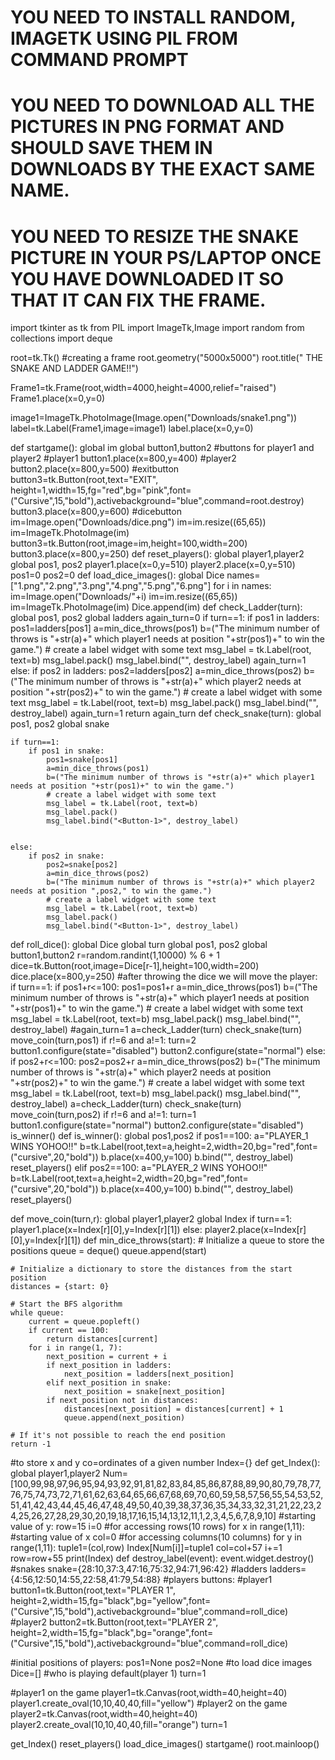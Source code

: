 # YOU NEED TO INSTALL RANDOM, IMAGETK USING PIL FROM COMMAND PROMPT
# YOU NEED TO DOWNLOAD ALL THE PICTURES IN PNG FORMAT AND SHOULD SAVE THEM IN DOWNLOADS BY THE EXACT SAME NAME.
# YOU NEED TO RESIZE THE SNAKE PICTURE IN YOUR PS/LAPTOP ONCE YOU HAVE DOWNLOADED IT SO THAT IT CAN FIX THE FRAME.

import tkinter as tk
from PIL import ImageTk,Image
import random
from collections import deque



root=tk.Tk()
#creating a frame
root.geometry("5000x5000") 
root.title(" THE SNAKE AND LADDER GAME!!")

Frame1=tk.Frame(root,width=4000,height=4000,relief="raised")
Frame1.place(x=0,y=0)

image1=ImageTk.PhotoImage(Image.open("Downloads/snake1.png"))
label=tk.Label(Frame1,image=image1)
label.place(x=0,y=0)

def startgame():
    global im
    global button1,button2
    #buttons for player1 and player2
    #player1
    button1.place(x=800,y=400)
    #player2
    button2.place(x=800,y=500)
    #exitbutton
    button3=tk.Button(root,text="EXIT", height=1,width=15,fg="red",bg="pink",font=("Cursive",15,"bold"),activebackground="blue",command=root.destroy)
    button3.place(x=800,y=600)
    #dicebutton
    im=Image.open("Downloads/dice.png")
    im=im.resize((65,65))
    im=ImageTk.PhotoImage(im)
    button3=tk.Button(root,image=im,height=100,width=200)
    button3.place(x=800,y=250)
def reset_players():
    global player1,player2
    global pos1, pos2
    player1.place(x=0,y=510)
    player2.place(x=0,y=510)
    pos1=0
    pos2=0
def load_dice_images():
    global Dice
    names=["1.png","2.png","3.png","4.png","5.png","6.png"]
    for i in names:
        im=Image.open("Downloads/"+i)
        im=im.resize((65,65))
        im=ImageTk.PhotoImage(im)
        Dice.append(im)
def check_Ladder(turn):
    global pos1, pos2
    global ladders
    again_turn=0
    if turn==1:
        if pos1 in ladders:
            pos1=ladders[pos1]
            a=min_dice_throws(pos1)
            b=("The minimum number of throws is "+str(a)+" which player1 needs at position "+str(pos1)+" to win the game.")
            # create a label widget with some text
            msg_label = tk.Label(root, text=b)
            msg_label.pack()
            msg_label.bind("<Button-1>", destroy_label)
            again_turn=1
    else:
        if pos2 in ladders:
            pos2=ladders[pos2]
            a=min_dice_throws(pos2)
            b=("The minimum number of throws is "+str(a)+" which player2 needs at position "+str(pos2)+" to win the game.")
            # create a label widget with some text
            msg_label = tk.Label(root, text=b)
            msg_label.pack()
            msg_label.bind("<Button-1>", destroy_label)
            again_turn=1
    return again_turn
def check_snake(turn):
    global pos1, pos2
    global snake
  
    if turn==1:
        if pos1 in snake:
            pos1=snake[pos1]
            a=min_dice_throws(pos1)
            b=("The minimum number of throws is "+str(a)+" which player1 needs at position "+str(pos1)+" to win the game.")
            # create a label widget with some text
            msg_label = tk.Label(root, text=b)
            msg_label.pack()
            msg_label.bind("<Button-1>", destroy_label)
            

    else:
        if pos2 in snake:
            pos2=snake[pos2]
            a=min_dice_throws(pos2)
            b=("The minimum number of throws is "+str(a)+" which player2 needs at position ",pos2," to win the game.")
            # create a label widget with some text
            msg_label = tk.Label(root, text=b)
            msg_label.pack()
            msg_label.bind("<Button-1>", destroy_label)

def roll_dice():
    global Dice
    global turn
    global pos1, pos2
    global button1,button2
    r=random.randint(1,10000) % 6 + 1
    dice=tk.Button(root,image=Dice[r-1],height=100,width=200)
    dice.place(x=800,y=250)
    #after throwing the dice we will move the player:
    if turn==1:
        if pos1+r<=100:
            pos1=pos1+r
            a=min_dice_throws(pos1)
            b=("The minimum number of throws is "+str(a)+" which player1 needs at position "+str(pos1)+" to win the game.")
            # create a label widget with some text
            msg_label = tk.Label(root, text=b)
            msg_label.pack()
            msg_label.bind("<Button-1>", destroy_label)
            #again_turn=1
        a=check_Ladder(turn)
        check_snake(turn)
        move_coin(turn,pos1)
        if r!=6 and a!=1:
            turn=2
            button1.configure(state="disabled")
            button2.configure(state="normal")
    else:
        if pos2+r<=100:
            pos2=pos2+r
            a=min_dice_throws(pos2)
            b=("The minimum number of throws is "+str(a)+" which player2 needs at position "+str(pos2)+" to win the game.")
            # create a label widget with some text
            msg_label = tk.Label(root, text=b)
            msg_label.pack()
            msg_label.bind("<Button-1>", destroy_label)
        a=check_Ladder(turn)
        check_snake(turn)
        move_coin(turn,pos2)
        if r!=6 and a!=1:
            turn=1
            button1.configure(state="normal")
            button2.configure(state="disabled")
    is_winner()
def is_winner():
    global pos1,pos2
    if pos1==100:
        a="PLAYER_1 WINS YOHOO!!"
        b=tk.Label(root,text=a,height=2,width=20,bg="red",font=("cursive",20,"bold"))
        b.place(x=400,y=100)
        b.bind("<Button-1>", destroy_label)
        reset_players()
    elif pos2==100:
        a="PLAYER_2 WINS YOHOO!!"
        b=tk.Label(root,text=a,height=2,width=20,bg="red",font=("cursive",20,"bold"))
        b.place(x=400,y=100)
        b.bind("<Button-1>", destroy_label)
        reset_players()
        
def move_coin(turn,r):
    global player1,player2
    global Index
    if turn==1:
        player1.place(x=Index[r][0],y=Index[r][1])
    else:
        player2.place(x=Index[r][0],y=Index[r][1])
def min_dice_throws(start):
    # Initialize a queue to store the positions
    queue = deque()
    queue.append(start)

    # Initialize a dictionary to store the distances from the start position
    distances = {start: 0}

    # Start the BFS algorithm
    while queue:
        current = queue.popleft()
        if current == 100:
            return distances[current]
        for i in range(1, 7):
            next_position = current + i
            if next_position in ladders:
                next_position = ladders[next_position]
            elif next_position in snake:
                next_position = snake[next_position]
            if next_position not in distances:
                distances[next_position] = distances[current] + 1
                queue.append(next_position)

    # If it's not possible to reach the end position
    return -1
    

#to store x and y co=ordinates of a given number
Index={}
def get_Index():
    global player1,player2
    Num=[100,99,98,97,96,95,94,93,92,91,81,82,83,84,85,86,87,88,89,90,80,79,78,77,76,75,74,73,72,71,61,62,63,64,65,66,67,68,69,70,60,59,58,57,56,55,54,53,52,51,41,42,43,44,45,46,47,48,49,50,40,39,38,37,36,35,34,33,32,31,21,22,23,24,25,26,27,28,29,30,20,19,18,17,16,15,14,13,12,11,1,2,3,4,5,6,7,8,9,10]
    #starting value of y:
    row=15
    i=0
    #for accessing rows(10 rows)
    for x in range(1,11):
        #starting value of x
        col=0 
        #for accessing columns(10 columns)
        for y in range(1,11):
            tuple1=(col,row)
            Index[Num[i]]=tuple1
            col=col+57
            i+=1
        row=row+55
    print(Index)
def destroy_label(event):
    event.widget.destroy()
#snakes
snake={28:10,37:3,47:16,75:32,94:71,96:42}
#ladders
ladders={4:56,12:50,14:55,22:58,41:79,54:88}
#players buttons:
#player1
button1=tk.Button(root,text="PLAYER 1", height=2,width=15,fg="black",bg="yellow",font=("Cursive",15,"bold"),activebackground="blue",command=roll_dice)
#player2
button2=tk.Button(root,text="PLAYER 2", height=2,width=15,fg="black",bg="orange",font=("Cursive",15,"bold"),activebackground="blue",command=roll_dice)

#initial positions of players:
pos1=None
pos2=None
#to load dice images
Dice=[]
#who is playing default(player 1)
turn=1

#player1 on the game
player1=tk.Canvas(root,width=40,height=40)
player1.create_oval(10,10,40,40,fill="yellow")
#player2 on the game
player2=tk.Canvas(root,width=40,height=40)
player2.create_oval(10,10,40,40,fill="orange")
turn=1

get_Index()
reset_players()
load_dice_images()
startgame()
root.mainloop()
